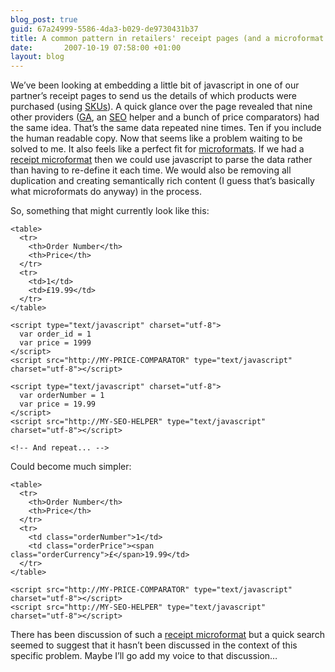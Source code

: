 ```yaml
--- 
blog_post: true
guid: 67a24999-5586-4da3-b029-de9730431b37
title: A common pattern in retailers' receipt pages (and a microformat solution)
date:       2007-10-19 07:58:00 +01:00
layout: blog
---
```


We’ve been looking at embedding a little bit of javascript in one of our
partner’s receipt pages to send us the details of which products were
purchased (using
[SKUs](http://en.wikipedia.org/wiki/Stock_Keeping_Unit)). A quick glance
over the page revealed that nine other providers
([GA](http://www.google.com/analytics/), an
[SEO](http://en.wikipedia.org/wiki/Search_engine_optimization) helper
and a bunch of price comparators) had the same idea. That’s the same
data repeated nine times. Ten if you include the human readable copy.
Now that seems like a problem waiting to be solved to me. It also feels
like a perfect fit for [microformats](http://microformats.org/). If we
had a [receipt microformat](http://microformats.org/wiki/receipt) then
we could use javascript to parse the data rather than having to
re-define it each time. We would also be removing all duplication and
creating semantically rich content (I guess that’s basically what
microformats do anyway) in the process.

So, something that might currently look like this:

``` code
<table>
  <tr>
    <th>Order Number</th>
    <th>Price</th>
  </tr>
  <tr>
    <td>1</td>
    <td>£19.99</td>
  </tr>
</table>

<script type="text/javascript" charset="utf-8">
  var order_id = 1
  var price = 1999
</script>
<script src="http://MY-PRICE-COMPARATOR" type="text/javascript" charset="utf-8"></script>

<script type="text/javascript" charset="utf-8">
  var orderNumber = 1
  var price = 19.99
</script>
<script src="http://MY-SEO-HELPER" type="text/javascript" charset="utf-8"></script>

<!-- And repeat... -->
```

Could become much simpler:

``` code
<table>
  <tr>
    <th>Order Number</th>
    <th>Price</th>
  </tr>
  <tr>
    <td class="orderNumber">1</td>
    <td class="orderPrice"><span class="orderCurrency">£</span>19.99</td>
  </tr>
</table>

<script src="http://MY-PRICE-COMPARATOR" type="text/javascript" charset="utf-8"></script>
<script src="http://MY-SEO-HELPER" type="text/javascript" charset="utf-8"></script>
```

There has been discussion of such a [receipt
microformat](http://microformats.org/wiki/receipt) but a quick search
seemed to suggest that it hasn’t been discussed in the context of this
specific problem. Maybe I’ll go add my voice to that discussion…
